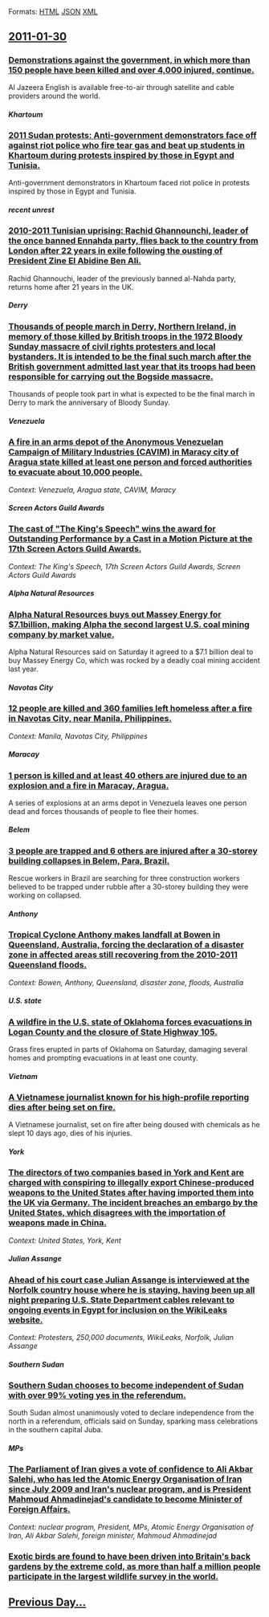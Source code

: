
Formats: [HTML](2011/01/30/index.html)  [JSON](2011/01/30/index.json)  [XML](2011/01/30/index.xml)  

## [2011-01-30](/news/2011/01/30/index.md)

##### 
### [Demonstrations against the government, in which more than 150 people have been killed and over 4,000 injured, continue. ](/news/2011/01/30/demonstrations-against-the-government-in-which-more-than-150-people-have-been-killed-and-over-4-000-injured-continue.md)
Al Jazeera English is available free-to-air through satellite and cable providers around the world.

##### Khartoum
### [2011 Sudan protests: Anti-government demonstrators face off against riot police who fire tear gas and beat up students in Khartoum during protests inspired by those in Egypt and Tunisia. ](/news/2011/01/30/2011-sudan-protests-anti-government-demonstrators-face-off-against-riot-police-who-fire-tear-gas-and-beat-up-students-in-khartoum-during-pr.md)
Anti-government demonstrators in Khartoum faced riot police in protests inspired by those in Egypt and Tunisia.

##### recent unrest
### [2010-2011 Tunisian uprising: Rachid Ghannounchi, leader of the once banned Ennahda party, flies back to the country from London after 22 years in exile following the ousting of President Zine El Abidine Ben Ali. ](/news/2011/01/30/2010a2011-tunisian-uprising-rachid-ghannounchi-leader-of-the-once-banned-ennahda-party-flies-back-to-the-country-from-london-after-22-y.md)
Rachid Ghannouchi, leader of the previously banned al-Nahda party, returns home after 21 years in the UK.

##### Derry
### [Thousands of people march in Derry, Northern Ireland, in memory of those killed by British troops in the 1972 Bloody Sunday massacre of civil rights protesters and local bystanders. It is intended to be the final such march after the British government admitted last year that its troops had been responsible for carrying out the Bogside massacre. ](/news/2011/01/30/thousands-of-people-march-in-derry-northern-ireland-in-memory-of-those-killed-by-british-troops-in-the-1972-bloody-sunday-massacre-of-civi.md)
Thousands of people took part in what is expected to be the final march in Derry to mark the anniversary of Bloody Sunday.

##### Venezuela
### [A fire in an arms depot of the Anonymous Venezuelan Campaign of Military Industries (CAVIM) in Maracy city of Aragua state killed at least one person and forced authorities to evacuate about 10,000 people. ](/news/2011/01/30/a-fire-in-an-arms-depot-of-the-anonymous-venezuelan-campaign-of-military-industries-cavim-in-maracy-city-of-aragua-state-killed-at-least-o.md)
_Context: Venezuela, Aragua state, CAVIM, Maracy_

##### Screen Actors Guild Awards
### [The cast of "The King's Speech" wins the award for Outstanding Performance by a Cast in a Motion Picture at the 17th Screen Actors Guild Awards. ](/news/2011/01/30/the-cast-of-the-king-s-speech-wins-the-award-for-outstanding-performance-by-a-cast-in-a-motion-picture-at-the-17th-screen-actors-guild-awa.md)
_Context: The King's Speech, 17th Screen Actors Guild Awards, Screen Actors Guild Awards_

##### Alpha Natural Resources
### [Alpha Natural Resources buys out Massey Energy for $7.1billion, making Alpha the second largest U.S. coal mining company by market value.](/news/2011/01/30/alpha-natural-resources-buys-out-massey-energy-for-7-1billion-making-alpha-the-second-largest-u-s-coal-mining-company-by-market-value.md)
Alpha Natural Resources said on Saturday it agreed to a $7.1 billion deal to buy Massey Energy Co, which was rocked by a deadly coal mining accident last year.

##### Navotas City
### [12 people are killed and 360 families left homeless after a fire in Navotas City, near Manila, Philippines. ](/news/2011/01/30/12-people-are-killed-and-360-families-left-homeless-after-a-fire-in-navotas-city-near-manila-philippines.md)
_Context: Manila, Navotas City, Philippines_

##### Maracay
### [1 person is killed and at least 40 others are injured due to an explosion and a fire in Maracay, Aragua. ](/news/2011/01/30/1-person-is-killed-and-at-least-40-others-are-injured-due-to-an-explosion-and-a-fire-in-maracay-aragua.md)
A series of explosions at an arms depot in Venezuela leaves one person dead and forces thousands of people to flee their homes.

##### Belem
### [3 people are trapped and 6 others are injured after a 30-storey building collapses in Belem, Para, Brazil. ](/news/2011/01/30/3-people-are-trapped-and-6-others-are-injured-after-a-30-storey-building-collapses-in-bela-c-m-para-brazil.md)
Rescue workers in Brazil are searching for three construction workers believed to be trapped under rubble after a 30-storey building they were working on collapsed.

##### Anthony
### [Tropical Cyclone Anthony makes landfall at Bowen in Queensland, Australia, forcing the declaration of a disaster zone in affected areas still recovering from the 2010-2011 Queensland floods. ](/news/2011/01/30/tropical-cyclone-anthony-makes-landfall-at-bowen-in-queensland-australia-forcing-the-declaration-of-a-disaster-zone-in-affected-areas-stil.md)
_Context: Bowen, Anthony, Queensland, disaster zone, floods, Australia_

##### U.S. state
### [A wildfire in the U.S. state of Oklahoma forces evacuations in Logan County and the closure of State Highway 105. ](/news/2011/01/30/a-wildfire-in-the-u-s-state-of-oklahoma-forces-evacuations-in-logan-county-and-the-closure-of-state-highway-105.md)
Grass fires erupted in parts of Oklahoma on Saturday, damaging several homes and prompting evacuations in at least one county.

##### Vietnam
### [A Vietnamese journalist known for his high-profile reporting dies after being set on fire. ](/news/2011/01/30/a-vietnamese-journalist-known-for-his-high-profile-reporting-dies-after-being-set-on-fire.md)
A Vietnamese journalist, set on fire after being doused with chemicals as he slept 10 days ago, dies of his injuries.

##### York
### [The directors of two companies based in York and Kent are charged with conspiring to illegally export Chinese-produced weapons to the United States after having imported them into the UK via Germany. The incident breaches an embargo by the United States, which disagrees with the importation of weapons made in China. ](/news/2011/01/30/the-directors-of-two-companies-based-in-york-and-kent-are-charged-with-conspiring-to-illegally-export-chinese-produced-weapons-to-the-united.md)
_Context: United States, York, Kent_

##### Julian Assange
### [Ahead of his court case Julian Assange is interviewed at the Norfolk country house where he is staying, having been up all night preparing U.S. State Department cables relevant to ongoing events in Egypt for inclusion on the WikiLeaks website. ](/news/2011/01/30/ahead-of-his-court-case-julian-assange-is-interviewed-at-the-norfolk-country-house-where-he-is-staying-having-been-up-all-night-preparing-u.md)
_Context: Protesters, 250,000 documents, WikiLeaks, Norfolk, Julian Assange_

##### Southern Sudan
### [Southern Sudan chooses to become independent of Sudan with over 99% voting yes in the referendum. ](/news/2011/01/30/southern-sudan-chooses-to-become-independent-of-sudan-with-over-99-voting-yes-in-the-referendum.md)
South Sudan almost unanimously voted to declare independence from the north in a referendum, officials said on Sunday, sparking mass celebrations in the southern capital Juba.

##### MPs
### [The Parliament of Iran gives a vote of confidence to Ali Akbar Salehi, who has led the Atomic Energy Organisation of Iran since July 2009 and Iran's nuclear program, and is President Mahmoud Ahmadinejad's candidate to become Minister of Foreign Affairs. ](/news/2011/01/30/the-parliament-of-iran-gives-a-vote-of-confidence-to-ali-akbar-salehi-who-has-led-the-atomic-energy-organisation-of-iran-since-july-2009-an.md)
_Context: nuclear program, President, MPs, Atomic Energy Organisation of Iran, Ali Akbar Salehi, foreign minister, Mahmoud Ahmadinejad_

##### 
### [Exotic birds are found to have been driven into Britain's back gardens by the extreme cold, as more than half a million people participate in the largest wildlife survey in the world. ](/news/2011/01/30/exotic-birds-are-found-to-have-been-driven-into-britain-s-back-gardens-by-the-extreme-cold-as-more-than-half-a-million-people-participate-i.md)
## [Previous Day...](/news/2011/01/29/index.md)

